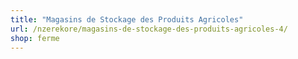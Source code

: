 ```yaml
---
title: "Magasins de Stockage des Produits Agricoles"
url: /nzerekore/magasins-de-stockage-des-produits-agricoles-4/
shop: ferme
---
```

